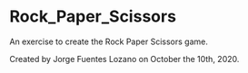 # Rock_Paper_Scissors
An exercise to create the Rock Paper Scissors game.

Created by Jorge Fuentes Lozano on October the 10th, 2020.
